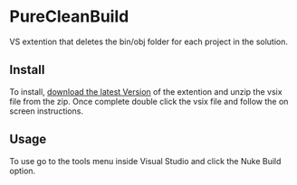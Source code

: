 # PureCleanBuild
VS extention that deletes the bin/obj folder for each project in the solution.

## Install

To install, [download the latest Version](https://github.com/nicholas-james-king/PureCleanBuild/tree/master/Versions/Latest/PureCleanBuildv1.0.zip) of the extention and unzip the vsix file from the zip. Once complete double click the vsix file and follow the on screen instructions.

## Usage

To use go to the tools menu inside Visual Studio and click the Nuke Build option.